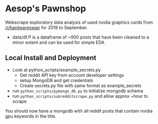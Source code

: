 # Aesop's Pawnshop

Webscrape exploratory data analysis of used nvidia graphics cards from [/r/hardwareswap](www.reddit.com/r/hardwareswap) for 2019 to September.
* data/df.P is a dataframe of ~900 posts that have been cleaned to a minor extent and can be used for simple EDA

## Local Install and Deployment
* Look at python_scripts/example_secrets.py
    * Get reddit API key from account developer settings
    * setup MongoDB and get credentials
    * Create secrets.py file with same format as example_secrets
* run `python_scripts/pymongo_db.py` to initialize mongodb schema
* run `python_scripts/subredditscrape.py` and allow approx ~hour to scrape

You should now have a mongodb with all reddit posts that contain nvidia gpu keywords in the title.